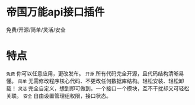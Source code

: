 # 帝国万能api接口插件
免费/开源/简单/灵活/安全
# 特点
`免费` 你可以任意应用，更改发布。
`开源` 所有代码完全开源，且代码结构清晰易懂。
`简单` 无需修改程序核心代码、不更改任何数据库结构。轻松安装、轻松卸载！
`灵活` 完全自定义，想到即可做到。一个接口一个模块，互不干扰却又可轻松关联。
`安全` 自由设置管理组权限，接口状态。

